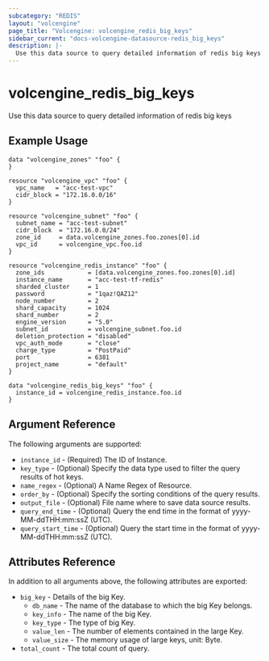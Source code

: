 ```yaml
---
subcategory: "REDIS"
layout: "volcengine"
page_title: "Volcengine: volcengine_redis_big_keys"
sidebar_current: "docs-volcengine-datasource-redis_big_keys"
description: |-
  Use this data source to query detailed information of redis big keys
---
```

# volcengine_redis_big_keys
Use this data source to query detailed information of redis big keys
## Example Usage
```hcl
data "volcengine_zones" "foo" {
}

resource "volcengine_vpc" "foo" {
  vpc_name   = "acc-test-vpc"
  cidr_block = "172.16.0.0/16"
}

resource "volcengine_subnet" "foo" {
  subnet_name = "acc-test-subnet"
  cidr_block  = "172.16.0.0/24"
  zone_id     = data.volcengine_zones.foo.zones[0].id
  vpc_id      = volcengine_vpc.foo.id
}

resource "volcengine_redis_instance" "foo" {
  zone_ids            = [data.volcengine_zones.foo.zones[0].id]
  instance_name       = "acc-test-tf-redis"
  sharded_cluster     = 1
  password            = "1qaz!QAZ12"
  node_number         = 2
  shard_capacity      = 1024
  shard_number        = 2
  engine_version      = "5.0"
  subnet_id           = volcengine_subnet.foo.id
  deletion_protection = "disabled"
  vpc_auth_mode       = "close"
  charge_type         = "PostPaid"
  port                = 6381
  project_name        = "default"
}

data "volcengine_redis_big_keys" "foo" {
  instance_id = volcengine_redis_instance.foo.id
}
```
## Argument Reference
The following arguments are supported:
* `instance_id` - (Required) The ID of Instance.
* `key_type` - (Optional) Specify the data type used to filter the query results of hot keys.
* `name_regex` - (Optional) A Name Regex of Resource.
* `order_by` - (Optional) Specify the sorting conditions of the query results.
* `output_file` - (Optional) File name where to save data source results.
* `query_end_time` - (Optional) Query the end time in the format of yyyy-MM-ddTHH:mm:ssZ (UTC).
* `query_start_time` - (Optional) Query the start time in the format of yyyy-MM-ddTHH:mm:ssZ (UTC).

## Attributes Reference
In addition to all arguments above, the following attributes are exported:
* `big_key` - Details of the big Key.
    * `db_name` - The name of the database to which the big Key belongs.
    * `key_info` - The name of the big Key.
    * `key_type` - The type of big Key.
    * `value_len` - The number of elements contained in the large Key.
    * `value_size` - The memory usage of large keys, unit: Byte.
* `total_count` - The total count of query.


